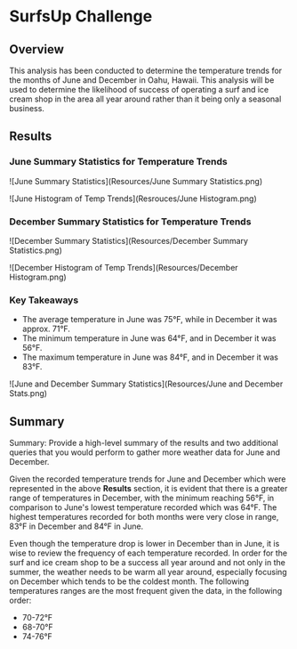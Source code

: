 # SurfsUp Challenge 

## Overview

This analysis has been conducted to determine the temperature trends for the months of June and December in Oahu, Hawaii. This analysis will be used to determine the likelihood of success of operating a surf and ice cream shop in the area all year around rather than it being only a seasonal business. 

## Results

### June Summary Statistics for Temperature Trends

![June Summary Statistics](Resources/June Summary Statistics.png)

![June Histogram of Temp Trends](Resrouces/June Histogram.png)

### December Summary Statistics for Temperature Trends

![December Summary Statistics](Resources/December Summary Statistics.png)

![December Histogram of Temp Trends](Resources/December Histogram.png)

### Key Takeaways
- The average temperature in June was 75°F, while in December it was approx. 71°F. 
- The minimum temperature in June was 64°F, and in December it was 56°F.
- The maximum temperature in June was  84°F, and in December it was 83°F.

![June and December Summary Statistics](Resources/June and December Stats.png)


## Summary 

Summary: Provide a high-level summary of the results and two additional queries that you would perform to gather more weather data for June and December.

Given the recorded temperature trends for June and December which were represented in the above **Results** section, it is evident that there is a greater range of temperatures in December, with the minimum reaching 56°F, in comparison to June's lowest temperature recorded which was 64°F. The highest temperatures recorded for both months were very close in range, 83°F in December and 84°F in June. 

Even though the temperature drop is lower in December than in June, it is wise to review the frequency of each temperature recorded. In order for the surf and ice cream shop to be a success all year around and not only in the summer, the weather needs to be warm all year around, especially focusing on December which tends to be the coldest month. The following temperatures ranges are the most frequent given the data, in the following order:
- 70-72°F 
- 68-70°F
- 74-76°F

